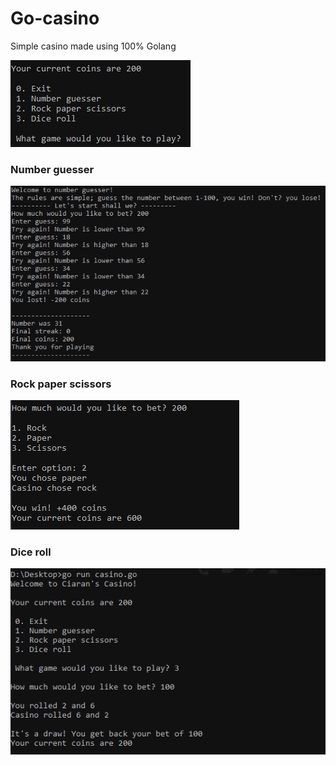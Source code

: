 # Go-casino
Simple casino made using 100% Golang

<img src="Capture.PNG" />

<h3> Number guesser </h3>
<img src="num.PNG" />

<h3> Rock paper scissors </h3>
<img src="rps.PNG" />

<h3> Dice roll </h3>
<img src="dice.PNG" />
